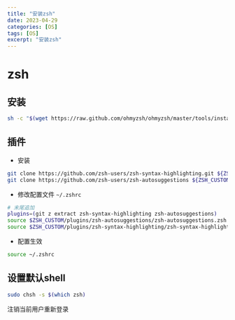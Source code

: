 ```yaml
---
title: "安装zsh"
date: 2023-04-29
categories: [OS]
tags: [OS]
excerpt: "安装zsh"
---
```


# zsh

## 安装

```sh
sh -c "$(wget https://raw.github.com/ohmyzsh/ohmyzsh/master/tools/install.sh -O -)"
```

## 插件

- 安装

```sh
git clone https://github.com/zsh-users/zsh-syntax-highlighting.git ${ZSH_CUSTOM:-~/.oh-my-zsh/custom}/plugins/zsh-syntax-highlighting
git clone https://github.com/zsh-users/zsh-autosuggestions ${ZSH_CUSTOM:-~/.oh-my-zsh/custom}/plugins/zsh-autosuggestions
```

- 修改配置文件 `~/.zshrc`

```sh
# 末尾追加
plugins=(git z extract zsh-syntax-highlighting zsh-autosuggestions)
source $ZSH_CUSTOM/plugins/zsh-autosuggestions/zsh-autosuggestions.zsh
source $ZSH_CUSTOM/plugins/zsh-syntax-highlighting/zsh-syntax-highlighting.zsh
```

- 配置生效

```sh
source ~/.zshrc
```

## 设置默认shell

```sh
sudo chsh -s $(which zsh)
```

注销当前用户重新登录

